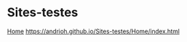 # Sites-testes
<a href="Home/index.html">Home</a>
https://andrioh.github.io/Sites-testes/Home/index.html
